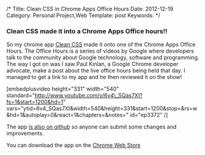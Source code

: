 /*
Title: Clean CSS in Chrome Apps Office Hours
Date: 2012-12-19
Category: Personal Project,Web
Template: post
Keywords: 
*/

### Clean CSS made it into a Chrome Apps Office hours!!

So my chrome app [Clean
CSS](http://james2doyle.github.com/clean-css-chrome-app/ "Clean CSS Chrome App")
made it onto one of the Chrome Apps Office Hours. The Office Hours is a
series of videos by Google where developers talk to the community about
Google technology, software and programming. The way I got on was I saw
Paul Kinlan, a Google Chrome developer advocate, make a post about the
live office hours being held that day. I managed to get a link to my app
and he then reviewed it on the show!

[embedplusvideo height="331" width="540"
standard="http://www.youtube.com/v/6v4\_SQas7XI?fs=1&start=1200&hd=1"
vars="ytid=6v4\_SQas7XI&width=540&height=331&start=1200&stop=&rs=w&hd=1&autoplay=0&react=1&chapters=&notes="
id="ep3372" /]

The app [is also on
github](https://github.com/james2doyle/clean-css-chrome-app/ "Clean CSS on Github")
so anyone can submit some changes and improvements.

You can download the app on the [Chrome Web
Store](http://goo.gl/D9F7u "Clean CSS on Chrome Web Store")
